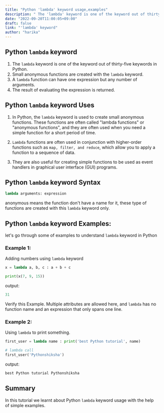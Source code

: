 ```yaml
---
title: "Python 'lambda' keyword usage,examples"
description: " The 'lambda' keyword is one of the keyword out of thirty-five keywords in Python"
date: "2022-09-20T11:00:05+09:00"
draft: false
link: "'lambda' keyword"
author: "harika"
---
```


## Python `lambda` keyword 

1. The `lambda` keyword is one of the keyword out of thirty-five keywords in Python.
2. Small anonymous functions are created with the `lambda` keyword.
3. A `lambda` function can have one expression but any number of arguments.
4. The result of evaluating the expression is returned. 

## Python `lambda` keyword Uses

1. In Python, the `lambda` keyword is used to create small anonymous functions. These functions are often called "lambda functions" or "anonymous functions", and they are often used when you need a simple function for a short period of time.

2. `Lambda` functions are often used in conjunction with higher-order functions such as `map, filter, and reduce`, which allow you to apply a function to a sequence of data.
 
3. They are also useful for creating simple functions to be used as event handlers in graphical user interface (GUI) programs.


## Python `lambda` keyword Syntax 

```Python
lambda arguments: expression
```
anonymous means the function don't have a name for it, these type of functions are created with this `lambda` keyword only.

## Python `lambda` keyword Examples:

let's go through some of examples to understand `lambda` keyword in Python

### Example 1:
Adding numbers using `lambda` keyword 

```Python
x = lambda a, b, c : a + b + c

print(x(7, 9, 15)) 
```
output:

```Python
31
```
Verify this Example.
Multiple attributes are allowed here, and `lambda` has no function name and an expression that only spans one line.

### Example 2:
Using `lambda` to print something.

```Python
first_user = lambda name : print('best Python tutorial', name)

# lambda call
first_user('Pythonshiksha')
```
output:

```Python
best Python tutorial Pythonshiksha
```

## Summary
In this tutorial we learnt about Python `lambda` keyword usage with the help of simple examples.